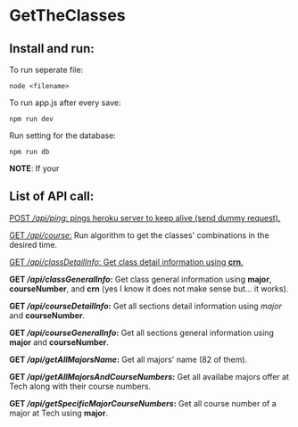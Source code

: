 # GetTheClasses
## Install and run:
To run seperate file:
```
node <filename>
```

To run app.js after every save:
```
npm run dev
```

Run setting for the database:
```
npm run db
```

__NOTE__: If your 

## List of API call: ##
<ins>POST _/api/ping_:<ins> pings heroku server to keep alive (send dummy request).

<u>GET _/api/course_:</u> Run algorithm to get the classes' combinations in the desired time.

<ins>GET _/api/classDetailInfo_:<ins> Get class detail information using **crn**.

**GET _/api/classGeneralInfo_:** Get class general information using **major**, **courseNumber**, and **crn** (yes I know it does not make sense but... it works).

**GET _/api/courseDetailInfo_:** Get all sections detail information using _major_ and **courseNumber**.

**GET _/api/courseGeneralInfo_:** Get all sections general information using **major** and **courseNumber**.

**GET _/api/getAllMajorsName_:** Get all majors' name (82 of them).

**GET _/api/getAllMajorsAndCourseNumbers_:** Get all availabe majors offer at Tech along with their course numbers.

**GET _/api/getSpecificMajorCourseNumbers_:** Get all course number of a major at Tech using **major**.

